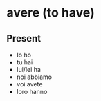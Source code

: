 # avere (to have)

## Present
 * Io ho
 * tu hai
 * lui/lei ha
 * noi abbiamo
 * voi avete
 * loro hanno
